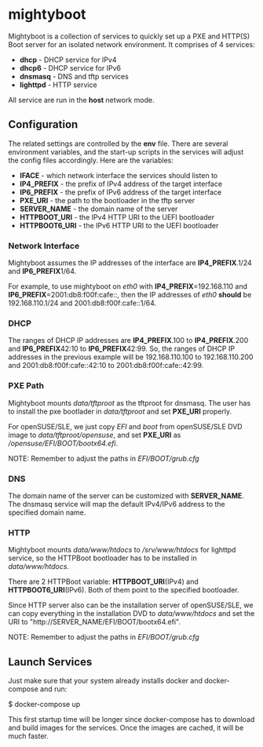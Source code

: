 # mightyboot

Mightyboot is a collection of services to quickly set up a PXE and HTTP(S)
Boot server for an isolated network environment. It comprises of 4 services:

* **dhcp** - DHCP service for IPv4
* **dhcp6** - DHCP service for IPv6
* **dnsmasq** - DNS and tftp services
* **lighttpd** - HTTP service

All service are run in the **host** network mode.

## Configuration

The related settings are controlled by the **env** file. There are several
environment variables, and the start-up scripts in the services will adjust the
config files accordingly. Here are the variables:

* **IFACE** - which network interface the services should listen to
* **IP4_PREFIX** - the prefix of IPv4 address of the target interface
* **IP6_PREFIX** - the prefix of IPv6 address of the target interface
* **PXE_URI** - the path to the bootloader in the tftp server
* **SERVER_NAME** - the domain name of the server
* **HTTPBOOT_URI** - the IPv4 HTTP URI to the UEFI bootloader
* **HTTPBOOT6_URI** - the IPv6 HTTP URI to the UEFI bootloader

### Network Interface

Mightyboot assumes the IP addresses of the interface are **IP4_PREFIX**.1/24
and **IP6_PREFIX**1/64.

For example, to use mightyboot on *eth0* with **IP4_PREFIX**=192.168.110 and
**IP6_PREFIX**=2001:db8:f00f:cafe::, then the IP addresses of *eth0* **should**
be 192.168.110.1/24 and 2001:db8:f00f:cafe::1/64.

### DHCP

The ranges of DHCP IP addresses are **IP4_PREFIX**.100 to **IP4_PREFIX**.200
and **IP6_PREFIX**42:10 to **IP6_PREFIX**42:99. So, the ranges of DHCP IP
addresses in the previous example will be 192.168.110.100 to 192.168.110.200
and 2001:db8:f00f:cafe::42:10 to 2001:db8:f00f:cafe::42:99.

### PXE Path

Mightyboot mounts *data/tftproot* as the tftproot for dnsmasq. The user has to
install the pxe bootlader in *data/tftproot* and set **PXE_URI** properly.

For openSUSE/SLE, we just copy *EFI* and *boot* from openSUSE/SLE DVD image to
*data/tftproot/opensuse*, and set **PXE_URI** as */opensuse/EFI/BOOT/bootx64.efi*.

NOTE: Remember to adjust the paths in *EFI/BOOT/grub.cfg*

### DNS

The domain name of the server can be customized with **SERVER_NAME**. The
dnsmasq service will map the default IPv4/IPv6 address to the specified
domain name.

### HTTP

Mightyboot mounts *data/www/htdocs* to */srv/www/htdocs* for lighttpd service,
so the HTTPBoot bootloader has to be installed in *data/www/htdocs*.

There are 2 HTTPBoot variable: **HTTPBOOT_URI**(IPv4) and
**HTTPBOOT6_URI**(IPv6). Both of them point to the specified bootloader.

Since HTTP server also can be the installation server of openSUSE/SLE, we can
copy everything in the installation DVD to *data/www/htdocs* and set the URI
to "http://SERVER_NAME/EFI/BOOT/bootx64.efi".

NOTE: Remember to adjust the paths in *EFI/BOOT/grub.cfg*

## Launch Services

Just make sure that your system already installs docker and docker-compose and
run:

  $ docker-compose up

This first startup time will be longer since docker-compose has to download
and build images for the services. Once the images are cached, it will be much
faster.
